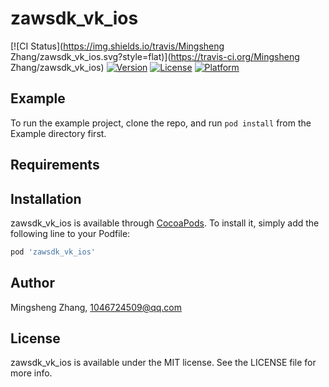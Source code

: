 # zawsdk_vk_ios

[![CI Status](https://img.shields.io/travis/Mingsheng Zhang/zawsdk_vk_ios.svg?style=flat)](https://travis-ci.org/Mingsheng Zhang/zawsdk_vk_ios)
[![Version](https://img.shields.io/cocoapods/v/zawsdk_vk_ios.svg?style=flat)](https://cocoapods.org/pods/zawsdk_vk_ios)
[![License](https://img.shields.io/cocoapods/l/zawsdk_vk_ios.svg?style=flat)](https://cocoapods.org/pods/zawsdk_vk_ios)
[![Platform](https://img.shields.io/cocoapods/p/zawsdk_vk_ios.svg?style=flat)](https://cocoapods.org/pods/zawsdk_vk_ios)

## Example

To run the example project, clone the repo, and run `pod install` from the Example directory first.

## Requirements

## Installation

zawsdk_vk_ios is available through [CocoaPods](https://cocoapods.org). To install
it, simply add the following line to your Podfile:

```ruby
pod 'zawsdk_vk_ios'
```

## Author

Mingsheng Zhang, 1046724509@qq.com

## License

zawsdk_vk_ios is available under the MIT license. See the LICENSE file for more info.
